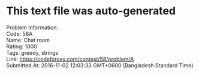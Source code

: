 # This text file was auto-generated  
  
Problem Information:  
Code: 58A  
Name: Chat room  
Rating: 1000  
Tags: greedy, strings  
Link: https://codeforces.com/contest/58/problem/A  
Submitted At: 2016-11-02 12:03:33 GMT+0600 (Bangladesh Standard Time)  
